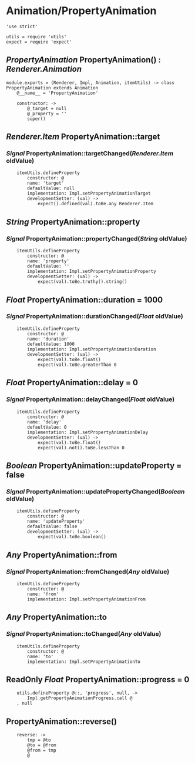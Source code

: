 Animation/PropertyAnimation
===========================

	'use strict'

	utils = require 'utils'
	expect = require 'expect'

*PropertyAnimation* PropertyAnimation() : *Renderer.Animation*
--------------------------------------------------------------

	module.exports = (Renderer, Impl, Animation, itemUtils) -> class PropertyAnimation extends Animation
		@__name__ = 'PropertyAnimation'

		constructor: ->
			@_target = null
			@_property = ''
			super()

*Renderer.Item* PropertyAnimation::target
-----------------------------------------

### *Signal* PropertyAnimation::targetChanged(*Renderer.Item* oldValue)

		itemUtils.defineProperty
			constructor: @
			name: 'target'
			defaultValue: null
			implementation: Impl.setPropertyAnimationTarget
			developmentSetter: (val) ->
				expect().defined(val).toBe.any Renderer.Item

*String* PropertyAnimation::property
------------------------------------

### *Signal* PropertyAnimation::propertyChanged(*String* oldValue)

		itemUtils.defineProperty
			constructor: @
			name: 'property'
			defaultValue: ''
			implementation: Impl.setPropertyAnimationProperty
			developmentSetter: (val) ->
				expect(val).toBe.truthy().string()

*Float* PropertyAnimation::duration = 1000
------------------------------------------

### *Signal* PropertyAnimation::durationChanged(*Float* oldValue)

		itemUtils.defineProperty
			constructor: @
			name: 'duration'
			defaultValue: 1000
			implementation: Impl.setPropertyAnimationDuration
			developmentSetter: (val) ->
				expect(val).toBe.float()
				expect(val).toBe.greaterThan 0

*Float* PropertyAnimation::delay = 0
------------------------------------

### *Signal* PropertyAnimation::delayChanged(*Float* oldValue)

		itemUtils.defineProperty
			constructor: @
			name: 'delay'
			defaultValue: 0
			implementation: Impl.setPropertyAnimationDelay
			developmentSetter: (val) ->
				expect(val).toBe.float()
				expect(val).not().toBe.lessThan 0

*Boolean* PropertyAnimation::updateProperty = false
---------------------------------------------------

### *Signal* PropertyAnimation::updatePropertyChanged(*Boolean* oldValue)

		itemUtils.defineProperty
			constructor: @
			name: 'updateProperty'
			defaultValue: false
			developmentSetter: (val) ->
				expect(val).toBe.boolean()

*Any* PropertyAnimation::from
-----------------------------

### *Signal* PropertyAnimation::fromChanged(*Any* oldValue)

		itemUtils.defineProperty
			constructor: @
			name: 'from'
			implementation: Impl.setPropertyAnimationFrom

*Any* PropertyAnimation::to
---------------------------

### *Signal* PropertyAnimation::toChanged(*Any* oldValue)

		itemUtils.defineProperty
			constructor: @
			name: 'to'
			implementation: Impl.setPropertyAnimationTo

ReadOnly *Float* PropertyAnimation::progress = 0
------------------------------------------------

		utils.defineProperty @::, 'progress', null, ->
			Impl.getPropertyAnimationProgress.call @
		, null

PropertyAnimation::reverse()
----------------------------

		reverse: ->
			tmp = @to
			@to = @from
			@from = tmp
			@
